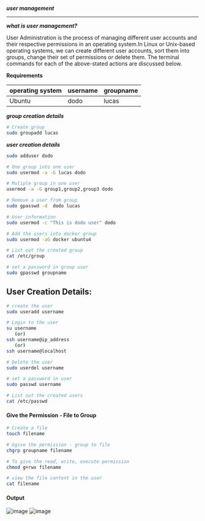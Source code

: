 **_user management_**

---

**_what is user management?_**

User Administration is the process of managing different user accounts and their respective permissions in an operating system.In Linux or Unix-based 
operating systems, we can create different user accounts, sort them into groups, change their set of permissions or delete them. The terminal commands 
for each of the above-stated actions are discussed below.

**Requirements**

|operating system | username | groupname |
|---|---|---|
|Ubuntu| dodo | lucas |

_**group creation details**_

```bash
# Create group 
sudo groupadd lucas
```

_**user creation details**_

```bash
sudo adduser dodo
```

```bash
# One group into one user
sudo usermod -a -G lucas dodo 
```

```bash
# Muliple group in one user
usermod -a -G group1,group2,group3 dodo
```

```bash
# Remove a user from group
sudo gpasswd -d  dodo lucas
```

```bash
# User information
sudo usermod -c "This is dodo user" dodo
```

```bash
# Add the users into docker group
sudo usermod -aG docker ubuntu4
```

```bash
# List out the created group
cat /etc/group
```

```bash
# set a password in group user
sudo gpasswd groupname
```


## User Creation Details:

```bash
# create the user
sudo useradd username

# Login to the user
su username
   (or)
ssh username@ip_address
   (or)
ssh username@localhost

# Delete the user
sudo userdel username

# set a password in user
sudo passwd username

# List out the created users
cat /etc/passwd

```
#### Give the Permission - File to Group
```bash
# Create a file 
touch filename

# Ggive the permission - group to file
chgrp groupname filename

# To give the read, write, execute permission
chmod g+rwx filename

# view the file content in the user
cat filename
```
#### Output 
![image](https://user-images.githubusercontent.com/91359308/166628994-2dc3f3f6-87f2-4c7a-a8e0-cc3f557c8a92.png)
![image](https://user-images.githubusercontent.com/91359308/166631218-3d6ef51f-5fc9-447e-bf2c-d9d09dd5ec10.png)



